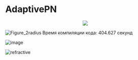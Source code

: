 # AdaptivePN


<p align="center">
  <img src="https://github.com/Andorfim/AdaptivePN/assets/41545117/9701b1d5-068c-4190-85dc-969c8ef0d575">
</p>




![Figure_2radius](https://github.com/Andorfim/AdaptivePN/assets/41545117/681e5c2a-0c01-458a-b348-814808e890ac)
Время компиляции кода: 404.627 секунд

![image](https://github.com/Andorfim/AdaptivePN/assets/41545117/a916493d-b204-4ded-a01b-5312d785329e)


![refractive](https://github.com/Andorfim/AdaptivePN/assets/41545117/9ec2cfc7-1d43-4cd7-bc11-baa2637c9ab4)
